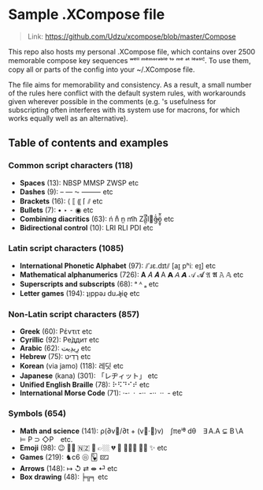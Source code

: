 
# Sample .XCompose file

> Link: https://github.com/Udzu/xcompose/blob/master/Compose

This repo also hosts my personal .XCompose file, which contains over 2500 memorable compose key sequences ʷᵉˡˡ ᵐᵉᵐᵒʳᵃᵇˡᵉ ᵗᵒ ᵐᵉ ᵃᵗ ˡᵉᵃˢᵗꜝ. To use them, copy all or parts of the config into your ~/.XCompose file.

The file aims for memorability and consistency. As a result, a small number of the rules here conflict with the default system rules, with workarounds given wherever possible in the comments (e.g. <underscore>'s usefulness for subscripting often interferes with its system use for macrons, for which <minus> works equally well as an alternative).

## Table of contents and examples

### Common script characters (118)
* **Spaces** (13): NBSP MMSP ZWSP etc
* **Dashes** (9): – — ⁓ ⸻ etc
* **Brackets** (16): ⟨ ⟦ ⸨ ⌈ ⫽ etc
* **Bullets** (7): • ‣ ⁃ ◉ etc
* **Combining diacritics** (63): ń n̊ n̫ m͡n Zǎ̺̣͆̚l⃪ğ̶̍ö̱̰̥̂̃ etc
* **Bidirectional control** (10): LRI RLI PDI etc

### Latin script characters (1085)
* **International Phonetic Alphabet** (97): ⫽ˈɹɛ.dɪt⫽ [aɪ̯ pʰiː eɪ̯] etc
* **Mathematical alphanumerics** (726): 𝐀 𝐴 𝑨 A 𝗔 𝘈 𝘼 𝒜 𝓐 𝔄 𝕬 𝙰 𝔸 etc
* **Superscripts and subscripts** (68): ᵃ ᴬ ₐ etc
* **Letter games** (194): ʇᴉppǝɹ duᖹɟiϱ etc

### Non-Latin script characters (857)
* **Greek** (60): Ρέντιτ etc
* **Cyrillic** (92): Ре́ддит etc
* **Arabic** (62): ⁧رِيدِيت⁩ etc
* **Hebrew** (75): ⁧רֶדִיט⁩ etc
* **Korean** (via jamo) (118): 레딧 etc
* **Japanese** (kana) (301): 「レヂィット」 etc
* **Unified English Braille** (78): ⠗⠫⠙⠊⠞ etc
* **International Morse Code** (71): ·-· · -·· -·· ·· - etc

### Symbols (654)
* **Math and science** (141): ρ(∂v⃗/∂t + (v⃗·∇)v) ∫πeⁱᶿ dθ ∃ A.A ⊊ B∖A ⊨ P ⊃ ◇P etc.
* **Emoji** (98): 😉 👌🏾 🇳🇿 🫡 👉🏼 💔 🤣 🤦🏽‍♀️ 🏳️‍⚧️ ✨ etc
* **Games** (219): ♞c6 🩡 🂽 🁖 
* **Arrows** (148): ↦ ↺ ⇄ ⇼ ⏎ etc
* **Box drawing** (48): ╞╦╕ etc
